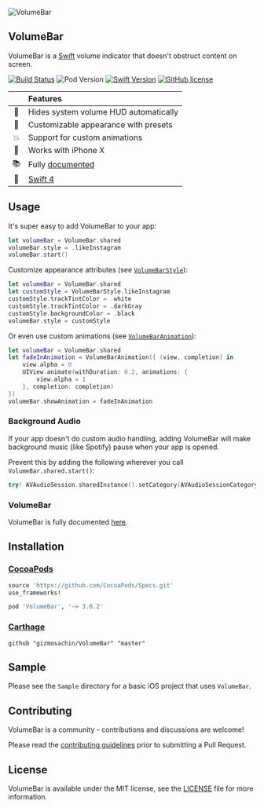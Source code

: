 ![VolumeBar](https://github.com/gizmosachin/VolumeBar/raw/master/VolumeBar.gif)

## VolumeBar

VolumeBar is a [Swift](https://developer.apple.com/swift/) volume indicator that doesn't obstruct content on screen.

[![Build Status](https://travis-ci.org/gizmosachin/VolumeBar.svg?branch=master)](https://travis-ci.org/gizmosachin/VolumeBar) ![Pod Version](https://img.shields.io/cocoapods/v/VolumeBar.svg) [![Swift Version](https://img.shields.io/badge/language-swift%204.0-brightgreen.svg)](https://developer.apple.com/swift) [![GitHub license](https://img.shields.io/badge/license-MIT-lightgrey.svg)](LICENSE)

|              | Features                                 |
| :----------: | :--------------------------------------- |
|  :no_good:   | Hides system volume HUD automatically    |
|    :art:     | Customizable appearance with presets     |
|    :boom:    | Support for custom animations            |
|   :iphone:   | Works with iPhone X                      |
|   :books:    | Fully [documented](http://gizmosachin.github.io/VolumeBar) |
| :baby_chick: | [Swift 4](https://developer.apple.com/swift/) |


## Usage

It's super easy to add VolumeBar to your app:

```swift
let volumeBar = VolumeBar.shared
volumeBar.style = .likeInstagram
volumeBar.start()
```

Customize appearance attributes (see [`VolumeBarStyle`](http://gizmosachin.github.io/VolumeBar/Structs/VolumeBarStyle.html)):
```swift
let volumeBar = VolumeBar.shared
let customStyle = VolumeBarStyle.likeInstagram
customStyle.trackTintColor = .white
customStyle.trackTintColor = .darkGray
customStyle.backgroundColor = .black
volumeBar.style = customStyle
```

Or even use custom animations (see [`VolumeBarAnimation`](http://gizmosachin.github.io/VolumeBar/Structs/VolumeBarAnimation.html)):
```swift
let volumeBar = VolumeBar.shared
let fadeInAnimation = VolumeBarAnimation({ (view, completion) in
	view.alpha = 0
	UIView.animate(withDuration: 0.2, animations: {
		view.alpha = 1
	}, completion: completion)
})
volumeBar.showAnimation = fadeInAnimation
```

### Background Audio
If your app doesn't do custom audio handling, adding VolumeBar will make background music (like Spotify) pause when your app is opened.

Prevent this by adding the following wherever you call `VolumeBar.shared.start()`:

```swift
try! AVAudioSession.sharedInstance().setCategory(AVAudioSessionCategoryAmbient)
```

### VolumeBar

VolumeBar is fully documented [here](http://gizmosachin.github.io/VolumeBar/).

## Installation

### [CocoaPods](http://cocoapods.org/)

```ruby
source 'https://github.com/CocoaPods/Specs.git'
use_frameworks!

pod 'VolumeBar', '~> 3.0.2'
```

### [Carthage](https://github.com/Carthage/Carthage)

```ogdl
github "gizmosachin/VolumeBar" "master"
```

## Sample
Please see the `Sample` directory for a basic iOS project that uses `VolumeBar`.

## Contributing
VolumeBar is a community - contributions and discussions are welcome!

Please read the [contributing guidelines](CONTRIBUTING.md) prior to submitting a Pull Request.

## License

VolumeBar is available under the MIT license, see the [LICENSE](https://github.com/gizmosachin/VolumeBar/blob/master/LICENSE) file for more information.
